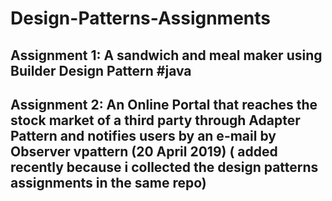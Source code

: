 # Design-Patterns-Assignments
 
 Assignment 1: A sandwich and meal maker using Builder Design Pattern #java
 --------------------------------------------------------------
 
  Assignment 2: An Online Portal that reaches the stock market of a third party through Adapter Pattern and 
 notifies users by an e-mail by Observer vpattern (20 April 2019) ( added recently because i collected the design patterns assignments in the same repo)
--------------------------------------------------------------------------------------------
